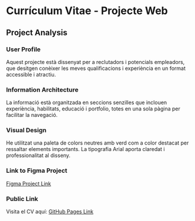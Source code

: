 # Currículum Vitae - Projecte Web

## Project Analysis

### User Profile
Aquest projecte està dissenyat per a reclutadors i potencials empleadors, que desitgen conèixer les meves qualificacions i experiència en un format accessible i atractiu.

### Information Architecture
La informació està organitzada en seccions senzilles que inclouen experiència, habilitats, educació i portfolio, totes en una sola pàgina per facilitar la navegació.

### Visual Design
He utilitzat una paleta de colors neutres amb verd com a color destacat per ressaltar elements importants. La tipografia Arial aporta claredat i professionalitat al disseny.

### Link to Figma Project
[Figma Project Link](https://figma.com)

### Public Link
Visita el CV aquí: [GitHub Pages Link](https://el_teu_usuari.github.io/el_teu_repositori)